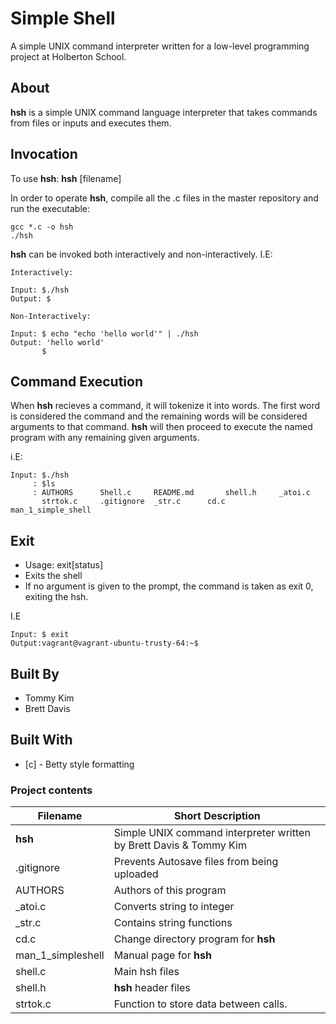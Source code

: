 # Simple Shell
A simple UNIX command interpreter written for a low-level programming project at Holberton School.

## About
**hsh** is a simple UNIX command language interpreter that takes commands from files or inputs and executes them.

## Invocation
To use **hsh**: **hsh** [filename]

In order to operate **hsh**, compile all the .c files in the master repository and run the executable: 

	gcc *.c -o hsh
	./hsh

**hsh** can be invoked both interactively and non-interactively. 
I.E:

	Interactively:
	
	Input: $./hsh
	Output: $

	Non-Interactively:

	Input: $ echo "echo 'hello world'" | ./hsh
	Output: 'hello world'
	       $
## Command Execution
When **hsh** recieves a command, it will tokenize it into words. The first word is considered the command and the remaining words will be considered arguments to that command. 
**hsh** will then proceed to execute the named program with any remaining given arguments.

i.E:

	Input: $./hsh
	     : $ls
	     : AUTHORS		Shell.c		README.md      	shell.h		_atoi.c
	       strtok.c		.gitignore	_str.c		cd.c		man_1_simple_shell

## Exit

* Usage: exit[status]
* Exits the shell
* If no argument is given to the prompt, the command is taken as exit 0, exiting the hsh.

I.E

	Input: $ exit
	Output:vagrant@vagrant-ubuntu-trusty-64:~$

## Built By
* Tommy Kim
* Brett Davis

## Built With

* [c] - Betty style formatting

### Project contents

| Filename | Short Description |
| --- | --- |
| **hsh** | Simple UNIX command interpreter written by Brett Davis & Tommy Kim |
| .gitignore|Prevents Autosave files from being uploaded|
| AUTHORS   |Authors of this program|
| _atoi.c   |Converts string to integer|
| _str.c    |Contains string functions|
| cd.c      |Change directory program for **hsh**|
| man_1_simpleshell|Manual page for **hsh**|
| shell.c|Main hsh files|
| shell.h |**hsh** header files|
| strtok.c |Function to store data between calls.|
